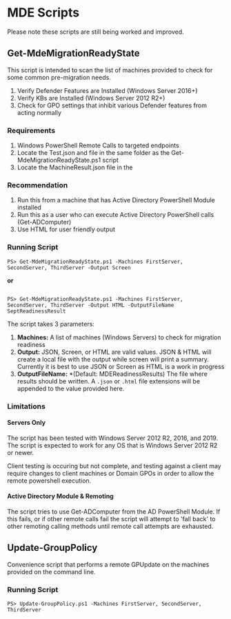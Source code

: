 # MDE Scripts

Please note these scripts are still being worked and improved.

## Get-MdeMigrationReadyState

This script is intended to scan the list of machines provided to check for some common pre-migration needs.

1. Verify Defender Features are Installed (Windows Server 2016+)
1. Verify KBs are Installed (Windows Server 2012 R2+)
1. Check for GPO settings that inhibit various Defender features from acting normally

### Requirements

1. Windows PowerShell Remote Calls to targeted endpoints
1. Locate the Test.json and file in the same folder as the Get-MdeMigrationReadyState.ps1 script
1. Locate the MachineResult.json file in the

### Recommendation

1. Run this from a machine that has Active Directory PowerShell Module installed
1. Run this as a user who can execute Active Directory PowerShell calls (Get-ADComputer)
1. Use HTML for user friendly output

### Running Script

```
PS> Get-MdeMigrationReadyState.ps1 -Machines FirstServer, SecondServer, ThirdServer -Output Screen
```

**or**
```

PS> Get-MdeMigrationReadyState.ps1 -Machines FirstServer, SecondServer, ThirdServer -Output HTML -OutputFileName SeptReadinessResult
```

The script takes 3 parameters:

1. **Machines:** A list of machines (Windows Servers) to check for migration readiness
1. **Output:** JSON, Screen, or HTML are valid values. JSON & HTML will create a local file with the output while screen will print a summary. Currently it is best to use JSON or Screen as HTML is a work in progress
1. **OutputFileName:** *(Default: MDEReadinessResults) The file where results should be written. A `.json` or `.html` file extensions will be appended to the value provided here.

### Limitations

#### Servers Only

The script has been tested with Windows Server 2012 R2, 2016, and 2019. The script is expected to work for any OS that is Windows Server 2012 R2 or newer.

Client testing is occuring but not complete, and testing against a client may require changes to client machines or Domain GPOs in order to allow the remote powershell execution.

#### Active Directory Module & Remoting

The script tries to use Get-ADComputer from the AD PowerShell Module. If this fails, or if other remote calls fail the script will attempt to 'fall back' to other remoting calling methods until remote call attempts are exhausted.

## Update-GroupPolicy

Convenience script that performs a remote GPUpdate on the machines provided on the command line.

### Running Script

```
PS> Update-GroupPolicy.ps1 -Machines FirstServer, SecondServer, ThirdServer
```
